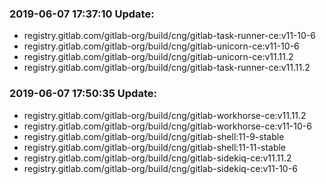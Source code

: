 ### 2019-06-07 17:37:10 Update:

- registry.gitlab.com/gitlab-org/build/cng/gitlab-task-runner-ce:v11-10-6
- registry.gitlab.com/gitlab-org/build/cng/gitlab-unicorn-ce:v11-10-6
- registry.gitlab.com/gitlab-org/build/cng/gitlab-unicorn-ce:v11.11.2
- registry.gitlab.com/gitlab-org/build/cng/gitlab-task-runner-ce:v11.11.2
### 2019-06-07 17:50:35 Update:

- registry.gitlab.com/gitlab-org/build/cng/gitlab-workhorse-ce:v11.11.2
- registry.gitlab.com/gitlab-org/build/cng/gitlab-workhorse-ce:v11-10-6
- registry.gitlab.com/gitlab-org/build/cng/gitlab-shell:11-9-stable
- registry.gitlab.com/gitlab-org/build/cng/gitlab-shell:11-11-stable
- registry.gitlab.com/gitlab-org/build/cng/gitlab-sidekiq-ce:v11.11.2
- registry.gitlab.com/gitlab-org/build/cng/gitlab-sidekiq-ce:v11-10-6
